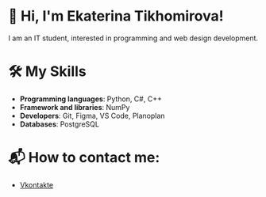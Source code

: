 # 👋 Hi, I'm Ekaterina Tikhomirova! 

I am an IT student, interested in programming and web design development.

# 🛠️ My Skills
- **Programming languages**: Python, C#, C++
- **Framework and libraries**: NumPy
- **Developers**: Git, Figma, VS Code, Planoplan
- **Databases**: PostgreSQL

# 📬 How to contact me:
- [Vkontakte](https://vk.com/teoxxid)
